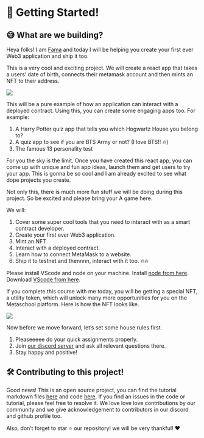 ﻿# 🌈 Getting Started!

## 😅 What are we building?

Heya folks! I am [Fama](https://twitter.com/fatimarizwan) and today I will be helping you create your first ever Web3 application and ship it too.

This is a very cool and exciting project. We will create a react app that takes a users’ date of birth, connects their metamask account and then mints an NFT to their address.

![](https://lh6.googleusercontent.com/Xyp-fKrsrdWPSomKzLdqJS8-DleqLBqNxHZcF58KTbt-2Qt1MTqjb4veevUVz7WX0Hj4bnXxG3uvQB6y2HkFwXio8dYptZjHy5e5Cj19DZuS8cnuxsZxrTdL9SGRU_JBTWw8dBG5)

This will be a pure example of how an application can interact with a deployed contract. Using this, you can create some engaging apps too. For example:

1.  A Harry Potter quiz app that tells you which Hogwartz House you belong to?
2.  A quiz app to see if you are BTS Army or not? (I love BTS!! 🔥)
3.  The famous 13 personality test

For you the sky is the limit. Once you have created this react app, you can come up with unique and fun app ideas, launch them and get users to try your app. This is gonna be so cool and I am already excited to see what dope projects you create.

Not only this, there is much more fun stuff we will be doing during this project. So be excited and please bring your A game here.

We will:

1.  Cover some super cool tools that you need to interact with as a smart contract developer.
2.  Create your first ever Web3 application.
3.  Mint an NFT
4.  Interact with a deployed contract.
5.  Learn how to connect MetaMask to a website.
6.  Ship it to testnet and thennnn, interact with it too. 🔥🔥

Please install VScode and node on your machine. Install  [node from here](https://nodejs.org/en/). Download  [VScode from here](https://code.visualstudio.com/).

If you complete this course with me today, you will be getting a special NFT, a utility token, which will unlock many more opportunities for you on the Metaschool platform. Here is how the NFT looks like.

![](https://lh3.googleusercontent.com/LcZG5dDhsMFkgQ5hXaQosQyBFMVhW5J9rNx30XonmZJway3kX1rmzSet5jEQ4wLynQ-enzHpk-LWdgvS0tP2JrrglCFG1neAiINjOkwT6CNn_Ad-adacqif8Sm4TtaRkBlg0PWRa)

Now before we move forward, let’s set some house rules first.

1.  Pleaseeeee do your quick assignments properly.
2.  Join  [our discord server](https://discord.gg/vbVMUwXWgc)  and ask all relevant questions there.
3.  Stay happy and positive!

## 🛠 Contributing to this project!

Good news! This is an open source project, you can find the tutorial markdown files [here](https://github.com/0xmetaschool/Learning-Projects) and code [here](https://github.com/0xmetaschool/Horoscope-NFT-Project). If you find an issues in the code or tutorial, please feel free to resolve it. We love love love contributions by our community and we give acknowledgement to contributors in our discord and github profile too.

Also, don’t forget to star ⭐️ our repository! we will be very thankful! ♥️
